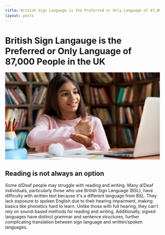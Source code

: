 ```yaml
---
title: British Sign Langauge is the Preferred or Only Language of 87,000 People in the UK
layout: posts
---
```

# British Sign Langauge is the Preferred or Only Language of 87,000 People in the UK
![Child in a library using sign language](/images/child-in-library-signing-help.jpg)

## Reading is not always an option

Some d/Deaf people may struggle with reading and writing.  Many d/Deaf individuals, particularly those who use British Sign Language (BSL), have difficulty with written text because it's a different language from BSL. They lack exposure to spoken English due to their hearing impairment, making basics like phonetics hard to learn. Unlike those with full hearing, they can't rely on sound-based methods for reading and writing. Additionally, signed languages have distinct grammar and sentence structures, further complicating translation between sign language and written/spoken languages.
